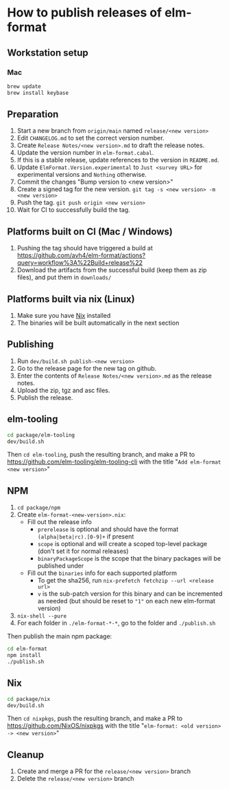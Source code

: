 # How to publish releases of elm-format


## Workstation setup

### Mac

```bash
brew update
brew install keybase
```


## Preparation

1. Start a new branch from `origin/main` named `release/<new version>`
1. Edit `CHANGELOG.md` to set the correct version number.
1. Create `Release Notes/<new version>.md` to draft the release notes.
1. Update the version number in `elm-format.cabal`.
1. If this is a stable release, update references to the version in `README.md`.
1. Update `ElmFormat.Version.experimental` to `Just <survey URL>` for experimental versions and `Nothing` otherwise.
1. Commit the changes "Bump version to \<new version>"
1. Create a signed tag for the new version. `git tag -s <new version> -m <new version>`
1. Push the tag. `git push origin <new version>`
1. Wait for CI to successfully build the tag.


## Platforms built on CI (Mac / Windows)

1. Pushing the tag should have triggered a build at <https://github.com/avh4/elm-format/actions?query=workflow%3A%22Build+release%22>
1. Download the artifacts from the successful build (keep them as zip files), and put them in `downloads/`


## Platforms built via nix (Linux)

1. Make sure you have [Nix](https://nixos.org/) installed
1. The binaries will be built automatically in the next section


## Publishing

1. Run `dev/build.sh publish-<new version>`
1. Go to the release page for the new tag on github.
1. Enter the contents of `Release Notes/<new version>.md` as the release notes.
1. Upload the zip, tgz and asc files.
1. Publish the release.


## elm-tooling

```sh
cd package/elm-tooling
dev/build.sh
```

Then `cd elm-tooling`, push the resulting branch, and make a PR to <https://github.com/elm-tooling/elm-tooling-cli> with the title "`Add elm-format <new version>`"


## NPM

1. `cd package/npm`
1. Create `elm-format-<new-version>.nix`:
    - Fill out the release info
        - `prerelease` is optional and should have the format `(alpha|beta|rc).[0-9]+` if present
        - `scope` is optional and will create a scoped top-level package (don't set it for normal releases)
        - `binaryPackageScope` is the scope that the binary packages will be published under
    - Fill out the `binaries` info for each supported platform
        - To get the sha256, run `nix-prefetch fetchzip --url <release url>`
        - `v` is the sub-patch version for this binary and can be incremented as needed (but should be reset to `"1"` on each new elm-format version)
1. `nix-shell --pure`
1. For each folder in `./elm-format-*-*`, go to the folder and `./publish.sh`

Then publish the main npm package:

```sh
cd elm-format
npm install
./publish.sh
```


## Nix

```sh
cd package/nix
dev/build.sh
```

Then `cd nixpkgs`, push the resulting branch, and make a PR to <https://github.com/NixOS/nixpkgs> with the title "`elm-format: <old version> -> <new version>`"


## Cleanup

1. Create and merge a PR for the `release/<new version>` branch
1. Delete the `release/<new version>` branch
